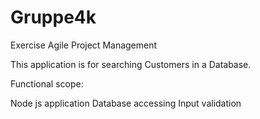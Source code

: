 # Gruppe4k
Exercise Agile Project Management

This application is for searching Customers in a Database.

Functional scope: 

Node js application
Database accessing
Input validation

